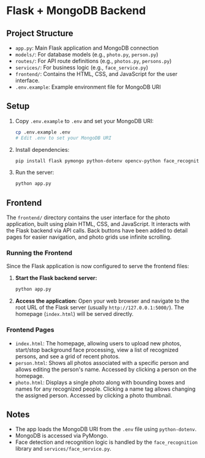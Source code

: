 # Flask + MongoDB Backend

## Project Structure

- `app.py`: Main Flask application and MongoDB connection
- `models/`: For database models (e.g., `photo.py`, `person.py`)
- `routes/`: For API route definitions (e.g., `photos.py`, `persons.py`)
- `services/`: For business logic (e.g., `face_service.py`)
- `frontend/`: Contains the HTML, CSS, and JavaScript for the user interface.
- `.env.example`: Example environment file for MongoDB URI

## Setup

1. Copy `.env.example` to `.env` and set your MongoDB URI:
   ```bash
   cp .env.example .env
   # Edit .env to set your MongoDB URI
   ```
2. Install dependencies:
   ```bash
   pip install flask pymongo python-dotenv opencv-python face_recognition # Add other dependencies as needed
   ```
3. Run the server:
   ```bash
   python app.py
   ```

## Frontend

The `frontend/` directory contains the user interface for the photo application, built using plain HTML, CSS, and JavaScript. It interacts with the Flask backend via API calls. Back buttons have been added to detail pages for easier navigation, and photo grids use infinite scrolling.

### Running the Frontend

Since the Flask application is now configured to serve the frontend files:

1.  **Start the Flask backend server:**
    ```bash
    python app.py
    ```
2.  **Access the application:** Open your web browser and navigate to the root URL of the Flask server (usually `http://127.0.0.1:5000/`). The homepage (`index.html`) will be served directly.

### Frontend Pages

-   `index.html`: The homepage, allowing users to upload new photos, start/stop background face processing, view a list of recognized persons, and see a grid of recent photos.
-   `person.html`: Shows all photos associated with a specific person and allows editing the person's name. Accessed by clicking a person on the homepage.
-   `photo.html`: Displays a single photo along with bounding boxes and names for any recognized people. Clicking a name tag allows changing the assigned person. Accessed by clicking a photo thumbnail.

## Notes

- The app loads the MongoDB URI from the `.env` file using `python-dotenv`.
- MongoDB is accessed via PyMongo.
- Face detection and recognition logic is handled by the `face_recognition` library and `services/face_service.py`.
